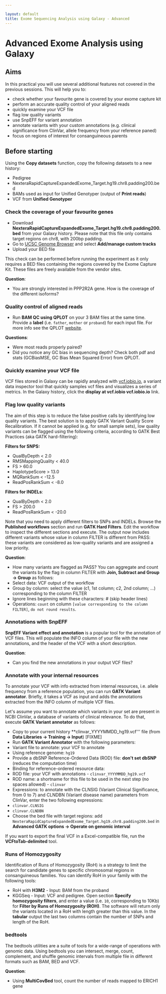 ```yaml
---

layout: default
title: Exome Sequencing Analysis using Galaxy - Advanced
---
```


Advanced Exome Analysis using Galaxy
===

## Aims

In this practical you will use several additional features not covered in the previous sessions. This will help you to:

 * check whether your favourite gene is covered by your exome capture kit
 * perform an accurate quality control of your aligned reads
 * quickly examine your VCF file
 * flag low quality variants
 * use SnpEFF for variant annotation
 * annotate variants with your custom annotations (e.g. clinical significance from ClinVar, allele frequency from your reference paned)
 * focus on regions of interest for consanguineous parents

## Before starting

Using the **Copy datasets** function, copy the following datasets to a new history:

 * Pedigree
 * NexteraRapidCaptureExpandedExome_Target.hg19.chr8.padding200.bed
 * BAMs used as input for Unified Genotyper (output of **Print reads**)
 * VCF from **Unified Genotyper**

### Check the coverage of your favourite genes

* Download **NexteraRapidCaptureExpandedExome_Target.hg19.chr8.padding200.bed** from your Galaxy history.
  Please note that this file only contains target regions on chr8, with 200bp padding.
* Go to [UCSC Genome Browser](http://genome.ucsc.edu/cgi-bin/hgTracks?db=hg19&position=lastDbPos) and select **Add/manage custom tracks**
* Upload your BED file

This check can be performed before running the experiment as it only requires a BED files containing the regions covered by the Exome Capture Kit.
These files are freely available from the vendor sites. 

**Question**:

* You are strongly interested in PPP2R2A gene. How is the coverage of the different isoforms?

### Quality control of aligned reads

 * Run **BAM QC using QPLOT** on your 3 BAM files at the same time. Provide a **label** (i.e. `father`, `mother` or `proband`)
   for each input file. For more info see the QPLOT [website](http://genome.sph.umich.edu/wiki/QPLOT).

**Questions**:

* Were most reads properly paired?
* Did you notice any GC bias in sequencing depth? Check both pdf and stats (GCBiasMSE, GC Bias Mean Squared Error) from QPLOT.

### Quickly examine your VCF file

VCF files stored in Galaxy can be rapidly analyzed with [vcf.iobio.io](http://vcf.iobio.io/), a variant data inspector
tool that quickly samples vcf files and visualizes a series of metrics.
In the Galaxy history, click the **display at vcf.iobio vcf.iobio.io** link.

### Flag low quality variants

The aim of this step is to reduce the false positive calls by identifying low quality variants.
The best solution is to apply GATK Variant Quality Score Recalibration. If it cannot be applied (e.g. for small sample sets), low
quality variants can be flagged using the following criteria, according to GATK Best Practices (aka GATK hard-filtering):

**Filters for SNPS:**

 * QualByDepth < 2.0
 * RMSMappingQuality < 40.0
 * FS > 60.0
 * HaplotypeScore > 13.0
 * MQRankSum < -12.5
 * ReadPosRankSum < -8.0

**Filters for INDELs**:

 * QualByDepth < 2.0
 * FS > 200.0 
 * ReadPosRankSum <  -20.0 

Note that you need to apply different filters to SNPs and INDELs.
Browse the **Published workflows** section and run **GATK Hard Filters**. Edit the workflow to inspect the different
sections and execute. The output now includes different variants whose value in column FILTER is different from PASS:
these variants are considered as low-quality variants and are assigned a low priority.

**Question**:

 * How many variants are flagged as PASS? You can aggregate and count the variants by the flag in column FILTER with
**Join, Subtract and Group -> Group** as follows:
  * Select data: VCF output of the workflow
  * Group by column: select the value (c1, 1st column; c2, 2nd column; ...) corresponding to the column FILTER
  * Ignore lines beginning with these characters: # (skip header lines)
  * Operations: `count` on column `[value corresponding to the column FILTER]`, `do not round results`.

### Annotations with SnpEFF

**SnpEFF Variant effect and annotation** is a popular tool for the annotation of VCF files.
This will populate the INFO column of your file with the new annotations, and the header of the VCF with a short description.

**Question**:

* Can you find the new annotations in your output VCF files?

### Annotate with your internal resources

To annotate your VCF with info extracted from internal resources, i.e. allele frequency from a reference population,
you can run **GATK Variant annotator**. Briefly, it takes a VCF as input and adds the annotations extracted from
the INFO column of multiple VCF files.

Let's assume you want to annotate which variants in your set are present in NCBI ClinVar,
a database of variants of clinical relevance. To do that, execute **GATK Variant annotator** as follows:

 * Copy to your current history **clinvar_YYYYMMDD_hg19.vcf''' file (from **Data Libraries -> Training -> Input**) [FIXME]
 * Run **GATK Variant Annotator** with the following parameters:
  * Variant file to annotate: your VCF to annotate
  * Using reference genome: `hg19`
  * Provide a dbSNP Reference-Ordered Data (ROD) file: **don't set dbSNP** (reduces the computation time)
  * Binding for reference-ordered resource data:
   * ROD file: your VCF with annotations - `clinvar_YYYYMMDD_hg19.vcf`
   * ROD name: a shortname for this file to be used in the next step (no spaces allowed) - `clinvar`
  * Expressions: to annotate with the CLNSIG (Variant Clinical Significance, from 0 to 7) and CLNDBN (Variant disease name) parameters from ClinVar, enter the two following expressions:
   * `clinvar.CLNSIG`
   * `clinvar.CLNDBN`
  * Choose the bed file with target regions: add `NexteraRapidCaptureExpandedExome_Target.hg19.chr8.padding200.bed` in 
    **Advanced GATK options -> Operate on genomic interval**

If you want to export the final VCF in a Excel-compatible file, run the **VCFtoTab-delimited** tool.

### Runs of Homozygosity

Identification of Runs of Homozygosity (RoH) is a strategy to limit the search for candidate genes to specific chromosomal
regions in consanguineous families. You can identify RoH in your family with the following tools:

 * RoH with **H3M2** - Input: BAM from the proband
 * KGGSeq - Input: VCF and pedigree. Open section **Specify homozygosity filters**, and enter a value (i.e. `10`, corresponding to 10Kb) for **Filter by Runs of Homozygosity (ROH)**.
   The software will return only the variants located in a RoH with length greater than this value. In the **tabular** output the last two columns contain the number of SNPs and length of the RoH. 

### bedtools

The bedtools utilities are a suite of tools for a wide-range of operations with genomic data. Using bedtools you can intersect, merge, count, complement, and shuffle genomic intervals from multiple file in different formats such as BAM, BED and VCF.

**Question**:

 * Using **MultiCovBed** tool, count the number of reads mapped to ERICH1 gene
